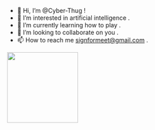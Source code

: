 - 👋 Hi, I’m @Cyber-Thug !
- 👀 I’m interested in artificial intelligence .
- 🌱 I’m currently learning how to play .
- 💞️ I’m looking to collaborate on you .
- 📫 How to reach me signformeet@gmail.com .

<img align="center" height="165em" src="https://camo.githubusercontent.com/4f45dc60b438b3167c2d1f0fd47683fce5f11ced95422d89d0a43b4a60741366/68747470733a2f2f6769746875622d726561646d652d73746174732d65696768742d74686574612e76657263656c2e6170702f6170692f746f702d6c616e67732f3f757365726e616d653d7365726b616e6361676d616e266c61796f75743d636f6d70616374266c616e67735f636f756e743d38267468656d653d746f6b796f6e69676874" data-canonical-src="https://github-readme-stats-eight-theta.vercel.app/api/top-langs/?username=serkancagman&amp;layout=compact&amp;langs_count=8&amp;theme=tokyonight" style="max-width: 100%;">
<!---
GooseBombs/GooseBombs is a ✨ special ✨ repository because its `README.md` (this file) appears on your GitHub profile.
You can click the Preview  link to take a look at your changes.
There is not best readme.md but it will improve.com 
--->
